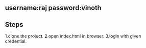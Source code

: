 username:raj
password:vinoth
----------
Steps
----------
1.clone the project.
2.open index.html in browser.
3.login with given credential.


